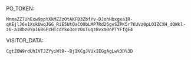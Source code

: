 PO_TOKEN:
```
MnmaZZ7UhExw9ppYXkMZZzOtAKFD3ZbfYv-DJohHbxgxa1R-qKEjlJ6x1XskUwqJGG_RiE5UtOaCOObLMP7Rd26gvSZPK5r7KUVz0pLOIZCXH_dQWkl-z0-a18bz0Yo1686PcHTcdYko3onz0xTuqz8vxm0nPTYFfgE4
```
VISITOR_DATA:
```
CgtZOW9rdUhIVTJZYyiWl9--BjIKCgJVUxIEGgAgLw%3D%3D
```
